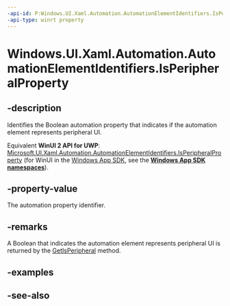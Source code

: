 ```yaml
---
-api-id: P:Windows.UI.Xaml.Automation.AutomationElementIdentifiers.IsPeripheralProperty
-api-type: winrt property
---
```


<!-- Property syntax
public Windows.UI.Xaml.Automation.AutomationProperty IsPeripheralProperty { get; }
-->

# Windows.UI.Xaml.Automation.AutomationElementIdentifiers.IsPeripheralProperty

## -description
Identifies the Boolean automation property that indicates if the automation element represents peripheral UI.

Equivalent **WinUI 2 API for UWP**: [Microsoft.UI.Xaml.Automation.AutomationElementIdentifiers.IsPeripheralProperty](/windows/winui/api/microsoft.ui.xaml.automation.automationelementidentifiers.isperipheralproperty) (for WinUI in the [Windows App SDK](/windows/apps/windows-app-sdk/), see the **[Windows App SDK namespaces](/windows/windows-app-sdk/api/winrt/)**).

## -property-value
The automation property identifier.

## -remarks
A Boolean that indicates the automation element represents peripheral UI is returned by the [GetIsPeripheral](automationproperties_getisperipheral_1121244247.md) method.

## -examples

## -see-also
